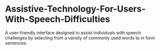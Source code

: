 # Assistive-Technology-For-Users-With-Speech-Difficulties
A user-friendly interface designed to assist individuals with speech challenges by selecting from a variety of commonly used words to  in form sentences.

